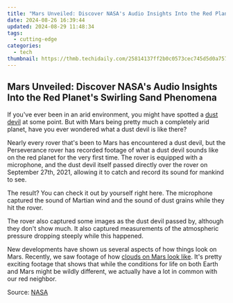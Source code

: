 ```yaml
---
title: "Mars Unveiled: Discover NASA's Audio Insights Into the Red Planet's Swirling Sand Phenomena"
date: 2024-08-26 16:39:44
updated: 2024-08-29 11:48:34
tags:
  - cutting-edge
categories:
  - tech
thumbnail: https://thmb.techidaily.com/25814137ff2b0c0573cec745d5d0a7576d58b816448c60f70b991c5a0f3d865d.jpeg
---
```


## Mars Unveiled: Discover NASA's Audio Insights Into the Red Planet's Swirling Sand Phenomena

If you've ever been in an arid environment, you might have spotted a [dust devil](https://en.wikipedia.org/wiki/Dust%5Fdevil) at some point. But with Mars being pretty much a completely arid planet, have you ever wondered what a dust devil is like there?

 Nearly every rover that's been to Mars has encountered a dust devil, but the Perseverance rover has recorded footage of what a dust devil sounds like on the red planet for the very first time. The rover is equipped with a microphone, and the dust devil itself passed directly over the rover on September 27th, 2021, allowing it to catch and record its sound for mankind to see.

 The result? You can check it out by yourself right here. The microphone captured the sound of Martian wind and the sound of dust grains while they hit the rover.

 The rover also captured some images as the dust devil passed by, although they don't show much. It also captured measurements of the atmospheric pressure dropping steeply while this happened.

 New developments have shown us several aspects of how things look on Mars. Recently, we saw footage of how [clouds on Mars look like](https://screen-recording.techidaily.com/2024-approved-capturing-your-macs-display-live-easy-steps-included/). It's pretty exciting footage that shows that while the conditions for life on both Earth and Mars might be wildly different, we actually have a lot in common with our red neighbor.

 Source: [NASA](https://mars.nasa.gov/mars2020/mission/status/425/experiencing-a-dust-devil/)

<ins class="adsbygoogle"
     style="display:block"
     data-ad-format="autorelaxed"
     data-ad-client="ca-pub-7571918770474297"
     data-ad-slot="1223367746"></ins>



<ins class="adsbygoogle"
     style="display:block"
     data-ad-client="ca-pub-7571918770474297"
     data-ad-slot="8358498916"
     data-ad-format="auto"
     data-full-width-responsive="true"></ins>
